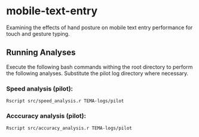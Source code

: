 # mobile-text-entry

Examining the effects of hand posture on mobile text entry performance for touch and gesture typing.

## Running Analyses

Execute the following bash commands withing the root directory to perform the following analyses. Substitute the pilot log directory where necessary.

### Speed analysis (pilot):

```
Rscript src/speed_analysis.r TEMA-logs/pilot
```

### Acccuracy analysis (pilot):

```
Rscript src/accuracy_analysis.r TEMA-logs/pilot
```